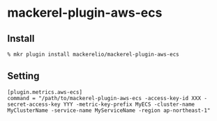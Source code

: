 # mackerel-plugin-aws-ecs

## Install

```sh
% mkr plugin install mackerelio/mackerel-plugin-aws-ecs
```

## Setting

```
[plugin.metrics.aws-ecs]
command = "/path/to/mackerel-plugin-aws-ecs -access-key-id XXX -secret-access-key YYY -metric-key-prefix MyECS -cluster-name MyClusterName -service-name MyServiceName -region ap-northeast-1"
```

